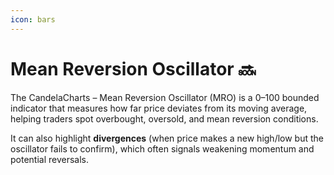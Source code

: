 ```yaml
---
icon: bars
---
```


# Mean Reversion Oscillator 🔜

The CandelaCharts – Mean Reversion Oscillator (MRO) is a 0–100 bounded indicator that measures how far price deviates from its moving average, helping traders spot overbought, oversold, and mean reversion conditions.&#x20;

It can also highlight **divergences** (when price makes a new high/low but the oscillator fails to confirm), which often signals weakening momentum and potential reversals.
